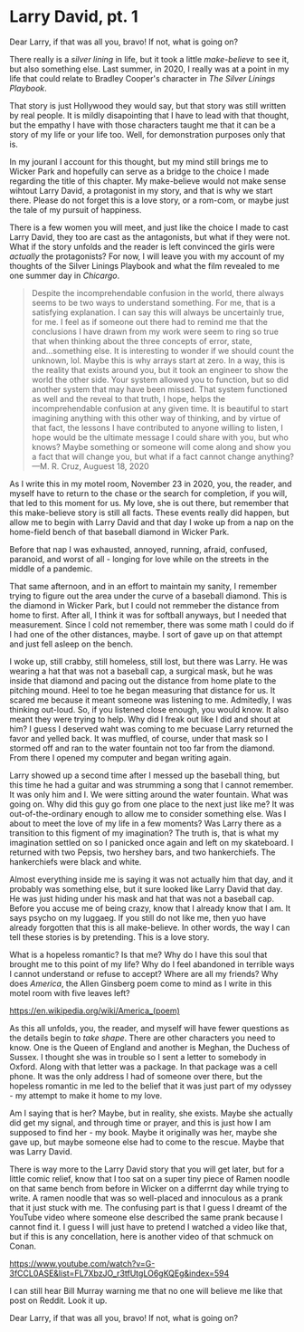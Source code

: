 # Larry David, pt. 1

Dear Larry, if that was all you, bravo! If not, what is going on?

There really is a _silver lining_ in life, but it took a little _make-believe_ to see it, but also something else. Last summer, in 2020, I really was at a point in my life that could relate to Bradley Cooper's character in _The Silver Linings Playbook_.

That story is just Hollywood they would say, but that story was still written by real people. It is mildly disapointing that I have to lead with that thought, but the empathy I have with those characters taught me that it can be a story of my life or your life too. Well, for demonstration purposes only that is.

In my jouranl I account for this thought, but my mind still brings me to Wicker Park and hopefully can serve as a bridge to the choice I made regarding the title of this chapter. My make-believe would not make sense wihtout Larry David, a protagonist in my story, and that is why we start there. Please do not forget this is a love story, or a rom-com, or maybe just the tale of my pursuit of happiness.

There is a few women you will meet, and just like the choice I made to cast Larry David, they too are cast as the antagonists, but what if they were not. What if the story unfolds and the reader is left convinced the girls were _actually_ the protagonists? For now, I will leave you with my account of my thoughts of the Silver Linings Playbook and what the film revealed to me one summer day in _Chicargo_.

> Despite the incomprehendable confusion in the world, there always seems to be two ways to understand something. For me, that is a satisfying explanation. I can say this will always be uncertainly true, for me. I feel as if someone out there had to remind me that the conclusions I have drawn from my work were seem to ring so true that when thinking about the three concepts of error, state, and...something else. It is interesting to wonder if we should count the unknown, lol. Maybe this is why arrays start at zero. In a way, this is the reality that exists around you, but it took an engineer to show the world the other side. Your system allowed you to function, but so did another system that may have been missed. That system functioned as well and the reveal to that truth, I hope, helps the incomprehendable confusion at any given time. It is beautiful to start imagining anything with this other way of thinking, and by virtue of that fact, the lessons I have contributed to anyone willing to listen, I hope would be the ultimate message I could share with you, but who knows? Maybe something or someone will come along and show you a fact that will change you, but what if a fact cannot change anything?
—M. R. Cruz, Auguest 18, 2020

As I write this in my motel room, November 23 in 2020, you, the reader, and myself have to return to the chase or the search for completion, if you will, that led to this moment for us. My love, she is out there, but remember that this make-believe story is still all facts. These events really did happen, but allow me to begin with Larry David and that day I woke up from a nap on the home-field bench of that baseball diamond in Wicker Park.

Before that nap I was exhausted, annoyed, running, afraid, confused, paranoid, and worst of all - longing for love while on the streets in the middle of a pandemic.

That same afternoon, and in an effort to maintain my sanity, I remember trying to figure out the area under the curve of a baseball diamond. This is the diamond in Wicker Park, but I could not remmeber the distance from home to first. After all, I think it was for softball anyways, but I needed that measurement. Since I cold not remember, there was some math I could do if I had one of the other distances, maybe. I sort of gave up on that attempt and just fell asleep on the bench.

I woke up, still crabby, still homeless, still lost, but there was Larry. He was wearing a hat that was not a baseball cap, a surgical mask, but he was inside that diamond and pacing out the distance from home plate to the pitching mound. Heel to toe he began measuring that distance for us. It scared me because it meant someone was listening to me. Admitedly, I was thinking out-loud. So, if you listened close enough, you would know. It also meant they were trying to help. Why did I freak out like I did and shout at him? I guess I deserved waht was coming to me becuase Larry returned the favor and yelled back. It was muffled, of course, under that mask so I stormed off and ran to the water fountain not too far from the diamond. From there I opened my computer and began writing again.

Larry showed up a second time after I messed up the baseball thing, but this time he had a guitar and was strumming a song that I cannot remember. It was only him and I. We were sitting around the water fountain. What was going on. Why did this guy go from one place to the next just like me? It was out-of-the-ordinary enough to allow me to consider something else. Was I about to meet the love of my life in a few moments? Was Larry there as a transition to this figment of my imagination? The truth is, that is what my imagination settled on so I panicked once again and left on my skateboard. I returned with two Pepsis, two hershey bars, and two hankerchiefs. The hankerchiefs were black and white.

Almost everything inside me is saying it was not actually him that day, and it probably was something else, but it sure looked like Larry David that day. He was just hiding under his mask and hat that was not a baseball cap. Before you accuse me of being crazy, know that I already know that I am. It says psycho on my luggaeg. If you still do not like me, then yuo have already forgotten that this is all make-believe. In other words, the way I can tell these stories is by pretending. This is a love story.

What is a hopeless romantic? Is that me? Why do I have this soul that brought me to this point of my life? Why do I feel abandoned in terrible ways I cannot understand or refuse to accept? Where are all my friends? Why does _America_, the Allen Ginsberg poem come to mind as I write in this motel room with five leaves left?

https://en.wikipedia.org/wiki/America_(poem)

As this all unfolds, you, the reader, and myself will have fewer questions as the details begin to _take shape_. There are other characters you need to know. One is the Queen of England and another is Meghan, the Duchess of Sussex. I thought she was in trouble so I sent a letter to somebody in Oxford. Along with that letter was a package. In that package was a cell phone. It was the only address I had of someone over there, but the hopeless romantic in me led to the belief that it was just part of my odyssey - my attempt to make it home to my love.

Am I saying that is her? Maybe, but in reality, she exists. Maybe she actually did get my signal, and through time or prayer, and this is just how I am supposed to find her - my book. Maybe it originally was her, maybe she gave up, but maybe someone else had to come to the rescue. Maybe that was Larry David.

There is way more to the Larry David story that you will get later, but for a little comic relief, know that I too sat on a super tiny piece of Ramen noodle on that same bench from before in Wicker on a differrnt day while trying to write. A ramen noodle that was so well-placed and innoculous as a prank that it just stuck with me. The confusing part is that I guess I dreamt of the YouTube video where someone else described the same prank because I cannot find it. I guess I will just have to pretend I watched a video like that, but if this is any concellation, here is another video of that schmuck on Conan.

https://www.youtube.com/watch?v=G-3fCCL0ASE&list=FL7XbzJO_r3tfUtgLO6gKQEg&index=594

I can still hear Bill Murray warning me that no one will believe me like that post on Reddit. Look it up.

Dear Larry, if that was all you, bravo! If not, what is going on?